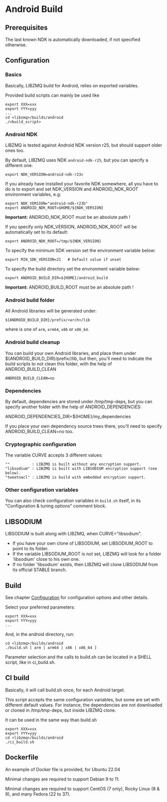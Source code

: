 # Android Build

## Prerequisites

The last known NDK is automatically downloaded, if not specified otherwise.

## Configuration

### Basics

Basically, LIBZMQ build for Android, relies on exported variables.

Provided build scripts can mainly be used like

    export XXX=xxx
    export YYY=yyy
    ...
    cd <libzmq>/builds/android
    ./<build_script>


### Android NDK

LIBZMQ is tested against Android NDK version r25, but should
support older ones too.

By default, LIBZMQ uses NDK `android-ndk-r25`, but you can specify
a different one:

    export NDK_VERSION=android-ndk-r23c

If you already have installed your favorite NDK somewhere, all you have to
do is to export and set NDK_VERSION and ANDROID_NDK_ROOT environment
variables, e.g:

    export NDK_VERSION="android-ndk-r23b"
    export ANDROID_NDK_ROOT=$HOME/${NDK_VERSION}

**Important:** ANDROID_NDK_ROOT must be an absolute path !

If you specify only NDK_VERSION, ANDROID_NDK_ROOT will be automatically set 
to its default:

    export ANDROID_NDK_ROOT=/tmp/${NDK_VERSION}

To specify the minimum SDK version set the environment variable below:

    export MIN_SDK_VERSION=21   # Default value if unset

To specify the build directory set the environment variable below:

    export ANDROID_BUILD_DIR=${HOME}/android_build

**Important:** ANDROID_BUILD_ROOT must be an absolute path !

### Android build folder

All Android libraries will be generated under:

    ${ANDROID_BUILD_DIR}/prefix/<arch>/lib

where <arch> is one of `arm`, `arm64`, `x86` or `x86_64`.

### Android build cleanup

You can build your own Android libraries, and place them under
${ANDROID_BUILD_DIR}/prefix/<arch>/lib, but then, you'll need to
indicate the build scripts to not clean this folder, with the 
help of ANDROID_BUILD_CLEAN

    ANDROID_BUILD_CLEAN=no

### Dependencies

By default, dependencies are stored under /tmp/tmp-deps, but you
can specify another folder with the help of ANDROID_DEPENDENCIES:

   ANDROID_DEPENDENCIES_DIR=${HOME}/my_dependencies

If you place your own dependency source trees there, you'll need
to specify ANDROID_BUILD_CLEAN=no too.

### Cryptographic configuration

The variable CURVE accepts 3 different values: 

    ""          : LIBZMQ is built without any encryption support.
    "libsodium" : LIBZMQ is built with LIBSODIUM encryption support (see below).
    "tweetnacl" : LIBZMQ is build with embedded encryption support.

### Other configuration variables

You can also check configuration variables in `build.sh` itself, in its
"Configuration & tuning options" comment block.

## LIBSODIUM

LIBSODIUM is built along with LIBZMQ, when CURVE="libsodium".

- If you have your own clone of LIBSODIUM, set LIBSODIUM_ROOT to point to
its folder.
- If the variable LIBSODIUM_ROOT is not set, LIBZMQ will look for a folder
'libsodium' close to his own one.
- If no folder 'libsodium' exists, then LIBZMQ will clone LIBSODIUM from its
official STABLE branch.

## Build

See chapter [Configuration](#configuration) for configuration options and
other details.

Select your preferred parameters:

    export XXX=xxx
    export YYY=yyy
    ...

And, in the android directory, run:

    cd <libzmq>/builds/android
    ./build.sh [ arm | arm64 | x86 | x86_64 ]

Parameter selection and the calls to build.sh can be located in a
SHELL script, like in ci_build.sh.

## CI build 

Basically, it will call build.sh once, for each Android target.

This script accepts the same configuration variables, but some are set
with different default values. For instance, the dependencies are not
downloaded or cloned in /tmp/tmp-deps, but inside LIBZMQ clone.

It can be used in the same way than build.sh

    export XXX=xxx
    export YYY=yyy
    cd <libzmq>/builds/android
    ./ci_build.sh


## Dockerfile

An example of Docker file is provided, for Ubuntu 22.04

Minimal changes are required to support Debian 9 to 11.

Minimal changes are required to support CentOS (7 only), Rocky Linux (8 & 9),
and many Fedora (22 to 37).

